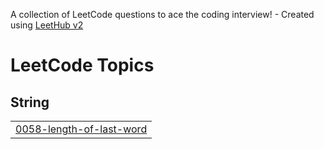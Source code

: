 A collection of LeetCode questions to ace the coding interview! - Created using [LeetHub v2](https://github.com/arunbhardwaj/LeetHub-2.0)
<!---LeetCode Topics Start-->
# LeetCode Topics
## String
|  |
| ------- |
| [0058-length-of-last-word](https://github.com/aishwaryasuriyakumar/Leetcode-/tree/master/0058-length-of-last-word) |
<!---LeetCode Topics End-->